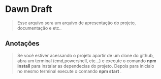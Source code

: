 # Dawn Draft

>Esse arquivo sera um arquivo de apresentação do projeto, documentação e etc..

## Anotações
> Se você estiver acessando o projeto apartir de um clone do github, abra um terminal (cmd,powershell, etc...) e execute o comando **npm install** para instalar as dependecias do projeto. Depois para inicialo no mesmo terminal execute o comando **npm start** .
